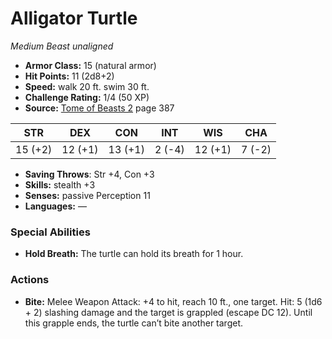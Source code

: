 # Alligator Turtle

*Medium* *Beast* *unaligned*

- **Armor Class:** 15 (natural armor)
- **Hit Points:** 11 (2d8+2)
- **Speed:** walk 20 ft. swim 30 ft.
- **Challenge Rating:** 1/4 (50 XP)
- **Source:** [Tome of Beasts 2](https://koboldpress.com/kpstore/product/tome-of-beasts-2-for-5th-edition) page 387

| STR | DEX | CON | INT | WIS | CHA |
| --- | --- | --- | --- | --- | --- |
| 15 (+2) | 12 (+1) | 13 (+1) | 2 (-4) | 12 (+1) | 7 (-2) |

- **Saving Throws**: Str +4, Con +3
- **Skills:** stealth +3
- **Senses:** passive Perception 11
- **Languages:** —

### Special Abilities

- **Hold Breath:** The turtle can hold its breath for 1 hour.

### Actions

- **Bite:** Melee Weapon Attack: +4 to hit, reach 10 ft., one target. Hit: 5 (1d6 + 2) slashing damage and the target is grappled (escape DC 12). Until this grapple ends, the turtle can’t bite another target.


